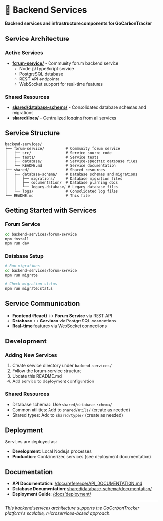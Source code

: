 # 🔧 Backend Services

**Backend services and infrastructure components for GoCarbonTracker**

## Service Architecture

### **Active Services**
- [**forum-service/**](./forum-service/) - Community forum backend service
  - Node.js/TypeScript service
  - PostgreSQL database
  - REST API endpoints
  - WebSocket support for real-time features

### **Shared Resources**
- [**shared/database-schema/**](./shared/database-schema/) - Consolidated database schemas and migrations
- [**shared/logs/**](./shared/logs/) - Centralized logging from all services

## Service Structure

```
backend-services/
├── forum-service/          # Community forum service
│   ├── src/                # Service source code
│   ├── tests/              # Service tests
│   ├── database/           # Service-specific database files
│   └── README.md           # Service documentation
├── shared/                 # Shared resources
│   ├── database-schema/    # Database schemas and migrations
│   │   ├── migrations/     # Database migration files
│   │   ├── documentation/  # Database planning docs
│   │   └── legacy-database/ # Legacy database files
│   └── logs/               # Consolidated log files
└── README.md               # This file
```

## Getting Started with Services

### **Forum Service**
```bash
cd backend-services/forum-service
npm install
npm run dev
```

### **Database Setup**
```bash
# Run migrations
cd backend-services/forum-service
npm run migrate

# Check migration status
npm run migrate:status
```

## Service Communication

- **Frontend (React)** ↔ **Forum Service** via REST API
- **Database** ↔ **Services** via PostgreSQL connections
- **Real-time** features via WebSocket connections

## Development

### **Adding New Services**
1. Create service directory under `backend-services/`
2. Follow the forum-service structure
3. Update this README.md
4. Add service to deployment configuration

### **Shared Resources**
- Database schemas: Use `shared/database-schema/`
- Common utilities: Add to `shared/utils/` (create as needed)
- Shared types: Add to `shared/types/` (create as needed)

## Deployment

Services are deployed as:
- **Development**: Local Node.js processes
- **Production**: Containerized services (see deployment documentation)

## Documentation

- **API Documentation**: [/docs/reference/API_DOCUMENTATION.md](../docs/reference/API_DOCUMENTATION.md)
- **Database Documentation**: [shared/database-schema/documentation/](./shared/database-schema/documentation/)
- **Deployment Guide**: [/docs/deployment/](../docs/deployment/)

---
*This backend services architecture supports the GoCarbonTracker platform's scalable, microservices-based approach.*
